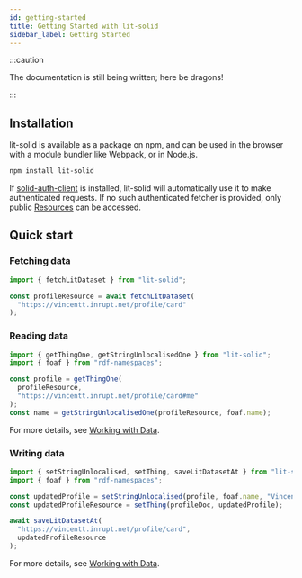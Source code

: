 ```yaml
---
id: getting-started
title: Getting Started with lit-solid
sidebar_label: Getting Started
---
```


:::caution

The documentation is still being written; here be dragons!

:::

## Installation

lit-solid is available as a package on npm, and can be used in the browser with a module bundler like Webpack, or in Node.js.

```bash
npm install lit-solid
```

If [solid-auth-client](https://www.npmjs.com/package/solid-auth-client) is installed,
lit-solid will automatically use it to make authenticated requests.
If no such authenticated fetcher is provided, only public [Resources](./glossary#resource) can be accessed.

## Quick start

### Fetching data

```typescript
import { fetchLitDataset } from "lit-solid";

const profileResource = await fetchLitDataset(
  "https://vincentt.inrupt.net/profile/card"
);
```

### Reading data

```typescript
import { getThingOne, getStringUnlocalisedOne } from "lit-solid";
import { foaf } from "rdf-namespaces";

const profile = getThingOne(
  profileResource,
  "https://vincentt.inrupt.net/profile/card#me"
);
const name = getStringUnlocalisedOne(profileResource, foaf.name);
```

For more details, see [Working with Data](./tutorials/working-with-data#reading-data).

### Writing data

```typescript
import { setStringUnlocalised, setThing, saveLitDatasetAt } from "lit-solid";
import { foaf } from "rdf-namespaces";

const updatedProfile = setStringUnlocalised(profile, foaf.name, "Vincent");
const updatedProfileResource = setThing(profileDoc, updatedProfile);

await saveLitDatasetAt(
  "https://vincentt.inrupt.net/profile/card",
  updatedProfileResource
);
```

For more details, see [Working with Data](./tutorials/working-with-data#writing-data).
